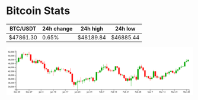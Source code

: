 # Bitcoin Stats

BTC/USDT|24h change|24h high|24h low|
|---|---|---|---|
|$47861.30|0.65%|$48189.84|$46885.44|

<img src="./chart.svg">
